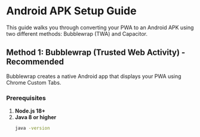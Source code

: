 # Android APK Setup Guide

This guide walks you through converting your PWA to an Android APK using two different methods: Bubblewrap (TWA) and Capacitor.

## Method 1: Bubblewrap (Trusted Web Activity) - Recommended

Bubblewrap creates a native Android app that displays your PWA using Chrome Custom Tabs.

### Prerequisites

1. **Node.js 18+**
2. **Java 8 or higher**
   ```bash
   java -version
   